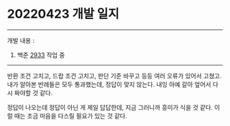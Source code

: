 # 20220423 개발 일지
***
개발 내용 :
1. 백준 [2933](../code/2933.cpp) 작업 중
***
반환 조건 고치고, 드랍 조건 고치고, 판단 기준 바꾸고 등등 여러 오류가 있어서 고쳤고.
내가 알아본 반례들은 모두 통과했는데, 정답이 맞지 않는다.
내잉 아예 갈아 엎어서 다시 짜야할 것 같다.

정답이 나오는데 정답이 아닌 게 제일 답답한데, 지금 그러니까 흥미가 식을 것 같다.
이럴 때는 조금 마음을 다스릴 필요가 있는 것 같다.
